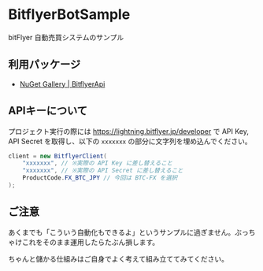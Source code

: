 # BitflyerBotSample
bitFlyer 自動売買システムのサンプル

## 利用パッケージ
- [NuGet Gallery | BitflyerApi](https://www.nuget.org/packages/BitflyerApi)

## APIキーについて
プロジェクト実行の際には https://lightning.bitflyer.jp/developer で API Key, API Secret を取得し、以下の ```xxxxxxx``` の部分に文字列を埋め込んでください。

```cs
client = new BitflyerClient(
    "xxxxxxx", // ※実際の API Key に差し替えること
    "xxxxxxx", // ※実際の API Secret に差し替えること
    ProductCode.FX_BTC_JPY // 今回は BTC-FX を選択
);
```

## ご注意
あくまでも「こういう自動化もできるよ」というサンプルに過ぎません。ぶっちゃけこれをそのまま運用したらたぶん損します。

ちゃんと儲かる仕組みはご自身でよく考えて組み立ててみてください。
